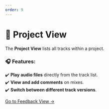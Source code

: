 ```yaml
---
order: 9
---
```


# 📂 Project View

The **Project View** lists all tracks within a project.

### 🎧 Features:
✔️ **Play audio files** directly from the track list.  
✔️ **View and add comments** on mixes.  
✔️ **Switch between different track versions**.

[Go to Feedback View →](feedback-view.md)
